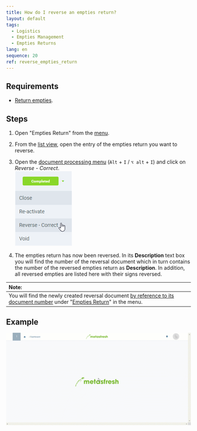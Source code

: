 ```yaml
---
title: How do I reverse an empties return?
layout: default
tags:
  - Logistics
  - Empties Management
  - Empties Returns
lang: en
sequence: 20
ref: reverse_empties_return
---
```


## Requirements
- [Return empties](Record_empties_return).

## Steps
1. Open "Empties Return" from the [menu](Menu).
1. From the [list view](ViewModes#list-view), open the entry of the empties return you want to reverse.
1. Open the [document processing menu](StartAction#doc-processing) (`Alt` + `I` / `⌥ alt` + `I`) and click on *Reverse - Correct*.<br>
![](assets/DocStatus_reverse_correct.png)

1. The empties return has now been reversed. In its **Description** text box you will find the number of the reversal document which in turn contains the number of the reversed empties return as **Description**. In addition, all reversed empties are listed here with their signs reversed.

| **Note:** |
| :--- |
| You will find the newly created reversal document [by reference to its document number](Filtering_function) under "[Empties Return](Menu)" in the menu. |

## Example
![](assets/Reverse_empties_receipt.gif)
